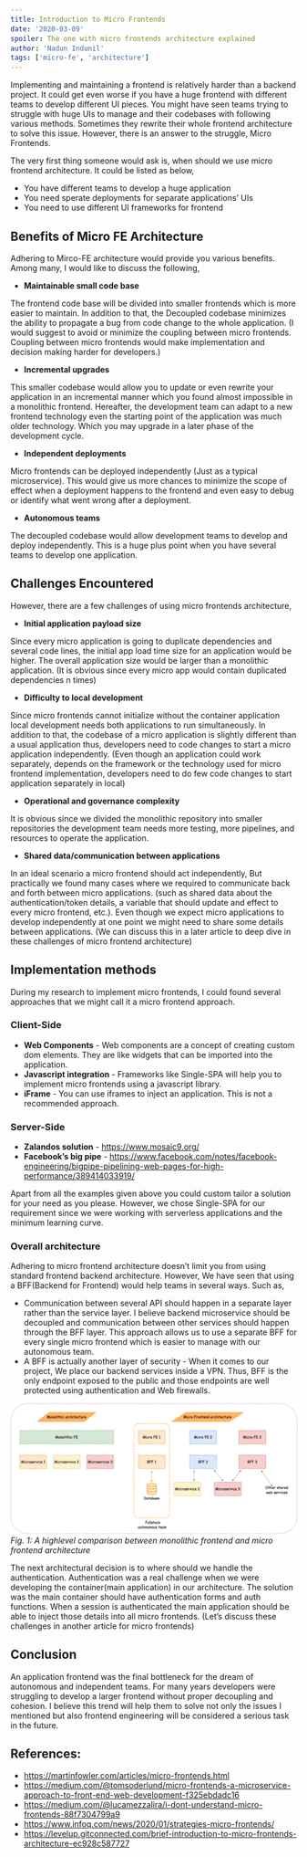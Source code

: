 ```yaml
---
title: Introduction to Micro Frontends
date: '2020-03-09'
spoiler: The one with micro frontends architecture explained
author: 'Nadun Indunil'
tags: ['micro-fe', 'architecture']
---
```


Implementing and maintaining a frontend is relatively harder than a backend project. It could get even worse if you have a huge frontend with different teams to develop different UI pieces. You might have seen teams trying to struggle with huge UIs to manage and their codebases with following various methods. Sometimes they rewrite their whole frontend architecture to solve this issue. However, there is an answer to the struggle, Micro Frontends.

The very first thing someone would ask is, when should we use micro frontend architecture. It could be listed as below,
- You have different teams to develop a huge application
- You need sperate deployments for separate applications’ UIs
- You need to use different UI frameworks for frontend

## Benefits of Micro FE Architecture

Adhering to Mirco-FE architecture would provide you various benefits. Among many, I would like to discuss the following,
- **Maintainable small code base** 

The frontend code base will be divided into smaller frontends which is more easier to maintain. In addition to that, the Decoupled codebase minimizes the ability to propagate a bug from code change to the whole application. (I would suggest to avoid or minimize the coupling between micro frontends. Coupling between micro frontends would make implementation and decision making harder for developers.)
- **Incremental upgrades** 

This smaller codebase would allow you to update or even rewrite your application in an incremental manner which you found almost impossible in a monolithic frontend. Hereafter, the development team can adapt to a new frontend technology even the starting point of the application was much older technology. Which you may upgrade in a later phase of the development cycle.
- **Independent deployments** 

Micro frontends can be deployed independently (Just as a typical microservice). This would give us more chances to minimize the scope of effect when a deployment happens to the frontend and even easy to debug or identify what went wrong after a deployment.
- **Autonomous teams** 

The decoupled codebase would allow development teams to develop and deploy independently. This is a huge plus point when you have several teams to develop one application.

## Challenges Encountered

However, there are a few challenges of using micro frontends architecture,

- **Initial application payload size** 

Since every micro application is going to duplicate dependencies and several code lines, the initial app load time size for an application would be higher. The overall application size would be larger than a monolithic application. (It is obvious since every micro app would contain duplicated dependencies n times)
- **Difficulty to local development**

 Since micro frontends cannot initialize without the container application local development needs both applications to run simultaneously. In addition to that, the codebase of a micro application is slightly different than a usual application thus, developers need to code changes to start a micro application independently. (Even though an application could work separately, depends on the framework or the technology used for micro frontend implementation, developers need to do few code changes to start application separately in local)
- **Operational and governance complexity** 

It is obvious since we divided the monolithic repository into smaller repositories the development team needs more testing, more pipelines, and resources to operate the application.
- **Shared data/communication between applications** 

 In an ideal scenario a micro frontend should act independently, But practically we found many cases where we required to communicate back and forth between micro applications. (such as shared data about the authentication/token details, a variable that should update and effect to every micro frontend, etc.). Even though we expect micro applications to develop independently at one point we might need to share some details between applications. (We can discuss this in a later article to deep dive in these challenges of micro frontend architecture)

## Implementation methods

During my research to implement micro frontends, I could found several approaches that we might call it a micro frontend approach.

### Client-Side
- **Web Components** - Web components are a concept of creating custom dom elements. They are like widgets that can be imported into the application.
- **Javascript integration** - Frameworks like Single-SPA will help you to implement micro frontends using a javascript library.
- **iFrame** - You can use iframes to inject an application. This is not a recommended approach.

### Server-Side
- **Zalandos solution** - https://www.mosaic9.org/
- **Facebook’s big pipe** - https://www.facebook.com/notes/facebook-engineering/bigpipe-pipelining-web-pages-for-high-performance/389414033919/

Apart from all the examples given above you could custom tailor a solution for your need as you please. However, we chose Single-SPA for our requirement since we were working with serverless applications and the minimum learning curve.

### Overall architecture

Adhering to micro frontend architecture doesn’t limit you from using standard frontend backend architecture. However, We have seen that using a BFF(Backend for Frontend) would help teams in several ways. Such as,

- Communication between several API should happen in a separate layer rather than the service layer. I believe backend microservice should be decoupled and communication between other services should happen through the BFF layer. This approach allows us to use a separate BFF for every single micro frontend which is easier to manage with our autonomous team.
- A BFF is actually another layer of security - When it comes to our project, We place our backend services inside a VPN. Thus, BFF is the only endpoint exposed to the public and those endpoints are well protected using authentication and Web firewalls.

![micro frontend architecture](./micro-fe-architecture.png)
*Fig. 1: A highlevel comparison between monolithic frontend and micro frontend architecture*

The next architectural decision is to where should we handle the authentication. Authentication was a real challenge when we were developing the container(main application) in our architecture. The solution was the main container should have authentication forms and auth functions. When a session is authenticated the main application should be able to inject those details into all micro frontends. (Let’s discuss these challenges in another article for micro frontends)

## Conclusion

An application frontend was the final bottleneck for the dream of autonomous and independent teams. For many years developers were struggling to develop a larger frontend without proper decoupling and cohesion. I believe this trend will help them to solve not only the issues I mentioned but also frontend engineering will be considered a serious task in the future. 

## References:
- https://martinfowler.com/articles/micro-frontends.html
- https://medium.com/@tomsoderlund/micro-frontends-a-microservice-approach-to-front-end-web-development-f325ebdadc16
- https://medium.com/@lucamezzalira/i-dont-understand-micro-frontends-88f7304799a9
- https://www.infoq.com/news/2020/01/strategies-micro-frontends/
- https://levelup.gitconnected.com/brief-introduction-to-micro-frontends-architecture-ec928c587727